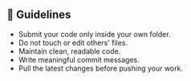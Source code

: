 ## 📌 Guidelines
- Submit your code only inside your own folder.
- Do not touch or edit others' files.
- Maintain clean, readable code.
- Write meaningful commit messages.
- Pull the latest changes before pushing your work.
